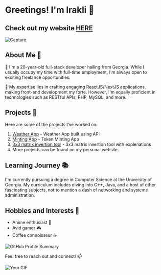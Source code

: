 # Greetings! I'm Irakli 👋

## Check out my website <a href='https://irakli.vercel.app/' target='_blank'>HERE</a>
![Capture](https://github.com/irakli182/irakli182/assets/112957853/0bf82cfd-49e1-4af0-90c0-7acd1088e165)

## About Me 🌟

🌱 I'm a 20-year-old full-stack developer hailing from Georgia. While I usually occupy my time with full-time employment, I'm always open to exciting freelance opportunities.

💬 My expertise lies in crafting engaging ReactJS/NextJS applications, making front-end development my forte. However, I'm equally proficient in technologies such as RESTful APIs, PHP, MySQL, and more.

## Projects 🚀

Here are some of the projects I've worked on:

1. [Weather App](https://amindi.vercel.app) - Weather App built using API
2. [Minting App](https://nnn-minting-ui-v2-nextjs-oxpdz3xs5-novem-dev-team.vercel.app/) - Token Minting App
3. [3x3 matrix invertion tool](https://cramers.vercel.app/) - 3x3 matrix invertion tool with explenations
4. More projects can be found on my personal website.

## Learning Journey 📚

I'm currently pursuing a degree in Computer Science at the University of Georgia. My curriculum includes diving into C++, Java, and a host of other fascinating subjects, not to mention a dash of networking and systems administration.

## Hobbies and Interests 🌟

* Anime enthusiast 🎌
* Avid gamer 🎮
* Coffee connoisseur ☕

![GitHub Profile Summary](https://github-profile-summary-cards.vercel.app/api/cards/profile-details?username=irakli182&theme=dracula)

Feel free to reach out and connect! 📫

![Your GIF](https://i.pinimg.com/originals/68/d9/ab/68d9ab65ee90c04f7e7a26f8ff80c371.gif)
